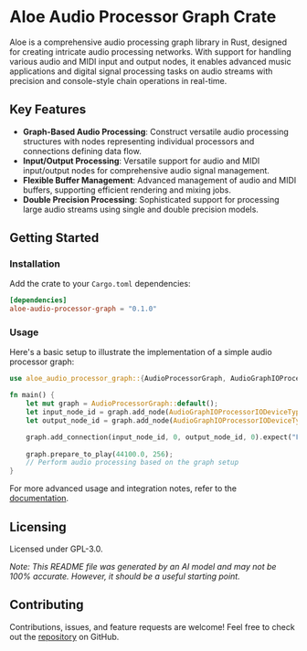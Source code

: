 # Aloe Audio Processor Graph Crate

Aloe is a comprehensive audio processing graph library in Rust, designed for creating intricate audio processing networks. With support for handling various audio and MIDI input and output nodes, it enables advanced music applications and digital signal processing tasks on audio streams with precision and console-style chain operations in real-time.

## Key Features

- **Graph-Based Audio Processing**: Construct versatile audio processing structures with nodes representing individual processors and connections defining data flow.
- **Input/Output Processing**: Versatile support for audio and MIDI input/output nodes for comprehensive audio signal management.
- **Flexible Buffer Management**: Advanced management of audio and MIDI buffers, supporting efficient rendering and mixing jobs.
- **Double Precision Processing**: Sophisticated support for processing large audio streams using single and double precision models.

## Getting Started

### Installation
Add the crate to your `Cargo.toml` dependencies:
```toml
[dependencies]
aloe-audio-processor-graph = "0.1.0"
```

### Usage
Here's a basic setup to illustrate the implementation of a simple audio processor graph:
```rust
use aloe_audio_processor_graph::{AudioProcessorGraph, AudioGraphIOProcessorIODeviceType};

fn main() {
    let mut graph = AudioProcessorGraph::default();
    let input_node_id = graph.add_node(AudioGraphIOProcessorIODeviceType::audioInputNode);
    let output_node_id = graph.add_node(AudioGraphIOProcessorIODeviceType::audioOutputNode);

    graph.add_connection(input_node_id, 0, output_node_id, 0).expect("Failed to connect nodes");
    
    graph.prepare_to_play(44100.0, 256);
    // Perform audio processing based on the graph setup
}
```

For more advanced usage and integration notes, refer to the [documentation](https://docs.rs/aloe-audio-processor-graph).

## Licensing
Licensed under GPL-3.0.

*Note: This README file was generated by an AI model and may not be 100% accurate. However, it should be a useful starting point.*

## Contributing
Contributions, issues, and feature requests are welcome! Feel free to check out the [repository](https://github.com/klebs6/aloe-rs) on GitHub.
